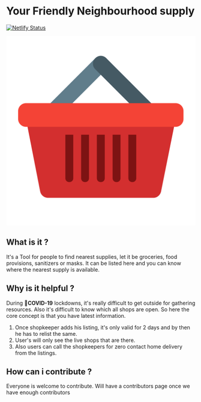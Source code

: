 # Your Friendly Neighbourhood supply

[![Netlify Status](https://api.netlify.com/api/v1/badges/ca896586-31dd-45f8-ae62-75881267c149/deploy-status)](https://app.netlify.com/sites/condescending-kare-6ab542/deploys)

![Your Fri](/src/logo.png)

## What is it ?
It's a Tool for people to find nearest supplies, let it be groceries, food provisions, sanitizers or masks. It can be listed here and you can know where the nearest supply is available.

## Why is it helpful ?

During 🦠**COVID-19** lockdowns, it's really difficult to get outside for gathering resources. Also it's difficult to know which all shops are open. So here the core concept is that you have latest information.

1. Once shopkeeper adds his listing, it's only valid for 2 days and by then he has to relist the same.
2. User's will only see the live shops that are there.
3. Also users can call the shopkeepers for zero contact home delivery from the listings.

## How can i contribute ?

Everyone is welcome to contribute. Will have a contributors page once we have enough contributors
